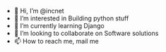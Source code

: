 - 👋 Hi, I’m @incnet
- 👀 I’m interested in Building python stuff
- 🌱 I’m currently learning Django
- 💞️ I’m looking to collaborate on Software solutions
- 📫 How to reach me, mail me

<!---
incnet/incnet is a ✨ special ✨ repository because its `README.md` (this file) appears on your GitHub profile.
You can click the Preview link to take a look at your changes.
--->

